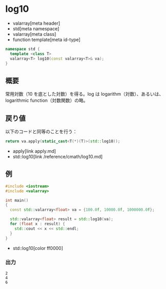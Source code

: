 # log10
* valarray[meta header]
* std[meta namespace]
* valarray[meta class]
* function template[meta id-type]

```cpp
namespace std {
  template <class T>
  valarray<T> log10(const valarray<T>& va);
}
```

## 概要
常用対数（10 を底とした対数）を得る。log は logarithm（対数）、あるいは、logarithmic function（対数関数）の略。


## 戻り値
以下のコードと同等のことを行う：

```cpp
return va.apply(static_cast<T(*)(T)>(std::log10));
```
* apply[link apply.md]
* std::log10[link /reference/cmath/log10.md]


## 例
```cpp example
#include <iostream>
#include <valarray>

int main()
{
  const std::valarray<float> va = {100.0f, 10000.0f, 1000000.0f};

  std::valarray<float> result = std::log10(va);
  for (float x : result) {
    std::cout << x << std::endl;
  }
}
```
* std::log10[color ff0000]

### 出力
```
2
4
6
```


